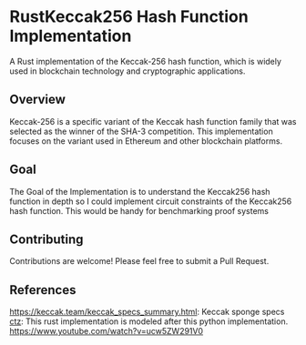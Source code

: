 # RustKeccak256 Hash Function Implementation

A Rust implementation of the Keccak-256 hash function, which is widely used in blockchain technology and cryptographic applications.

## Overview

Keccak-256 is a specific variant of the Keccak hash function family that was selected as the winner of the SHA-3 competition. This implementation focuses on the variant used in Ethereum and other blockchain platforms.

## Goal
The Goal of the Implementation is to understand the Keccak256 hash function in depth so I could implement circuit constraints of the Keccak256 hash function.
This would be handy for benchmarking proof systems






## Contributing

Contributions are welcome! Please feel free to submit a Pull Request.

## References
https://keccak.team/keccak_specs_summary.html: Keccak sponge specs
[ctz](https://github.com/ctz/keccak/blob/master/keccak.py): This rust implementation is modeled after this python implementation.
https://www.youtube.com/watch?v=ucw5ZW291V0